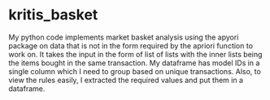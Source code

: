 # kritis_basket
My python code implements market basket analysis using the apyori package on data that is not in the form required by the apriori function to work on. It takes the input in the form of list of lists with the inner lists being the items bought in the same transaction.  My dataframe has model IDs in a single column which I need to group based on unique transactions. Also, to view the rules easily, I extracted the required values and put them in a dataframe.
